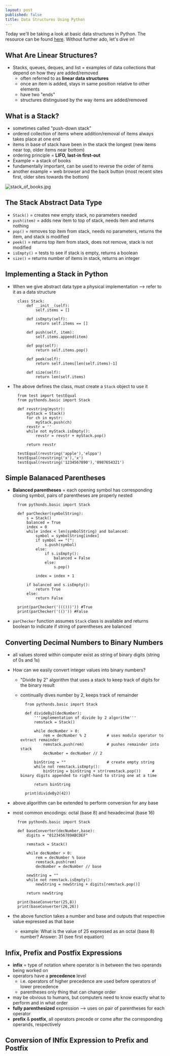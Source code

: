 ```yaml
---
layout: post
published: false
title: Data Structures Using Python
---
```

Today we'll be taking a look at basic data structures in Python. The resource can be found [here](https://runestone.academy/runestone/books/published/pythonds/BasicDS/toctree.html). Without further ado, let's dive in!

## What Are Linear Structures?

- Stacks, queues, deques, and list = examples of data collections that depend on how they are added/removed
	- often referred to as **linear data structures**
    - once an item is added, stays in same position relative to other elements
    - have two "ends"
    - structures distinguised by the way items are added/removed

## What is a Stack?

- sometimes called "push-down stack"
- ordered collection of items where addition/removal of items always takes place at one end
- items in base of stack have been in the stack the longest (new items near top, older items near bottom)
- ordering principle = **LIFO, last-in first-out**
- Example = a stack of books
- fundamentally important, can be used to reverse the order of items
- another example = web browser and the back button (most recent sites first, older sites towards the bottom)

![stack_of_books.jpg]({{site.baseurl}}/img/stack_of_books.jpg)

## The Stack Abstract Data Type

- `Stack()` = creates new empty stack, no parameters needed
- `push(item)` = adds new item to top of stack, needs item and returns nothing
- `pop()` = removes top item from stack, needs no parameters, returns the item, and stack is modified
- `peek()` = returns top item from stack, does not remove, stack is not modified
- `isEmpty()` = tests to see if stack is empty, returns a boolean
- `size()` = returns number of items in stack, returns an integer

## Implementing a Stack in Python

- When we give abstract data type a physical implementation --> refer to it as a data structure

		class Stack:
        	def __init__(self):
         		self.items = []

     		def isEmpty(self):
         		return self.items == []

     		def push(self, item):
         		self.items.append(item)

     		def pop(self):
         		return self.items.pop()

     		def peek(self):
         		return self.items[len(self.items)-1]

     		def size(self):
         		return len(self.items)
                
- The above defines the class, must create a `Stack` object to use it

		from test import testEqual
		from pythonds.basic import Stack

		def revstring(mystr):
        	myStack = Stack()
            for ch in mystr:
            	myStack.push(ch)
            revstr = ''
            while not myStack.isEmpty():
            	revstr = revstr + myStack.pop()
            
            return revstr

		testEqual(revstring('apple'),'elppa')
		testEqual(revstring('x'),'x')
		testEqual(revstring('1234567890'),'0987654321')
        
## Simple Balanaced Parentheses

- **Balanced parentheses** = each opening symbol has corresponding closing symbol, pairs of parentheses are properly nested

		from pythonds.basic import Stack

		def parChecker(symbolString):
    		s = Stack()
    		balanced = True
    		index = 0
    		while index < len(symbolString) and balanced:
        		symbol = symbolString[index]
        		if symbol == "(":
            		s.push(symbol)
        		else:
            		if s.isEmpty():
                		balanced = False
            		else:
                		s.pop()

        		index = index + 1

    		if balanced and s.isEmpty():
        		return True
    		else:
        		return False

		print(parChecker('((()))')) #True
		print(parChecker('(()')) #False

- `parChecker` function assumes `Stack` class is available and returns boolean to indicate if string of parentheses are balanced

## Converting Decimal Numbers to Binary Numbers

- all values stored within computer exist as string of binary digits (string of 0s and 1s)
- How can we easily convert integer values into binary numbers?
	- "Divide by 2" algorithm that uses a stack to keep track of digits for the binary result
    - continually dives number by 2, keeps track of remainder
    
    		from pythonds.basic import Stack

			def divideBy2(decNumber):				
        		'''implementation of divide by 2 algorithm'''
    			remstack = Stack()

    			while decNumber > 0:
        			rem = decNumber % 2			# uses modulo operator to extract remainder
        			remstack.push(rem)			# pushes remainder into stack
        			decNumber = decNumber // 2

    			binString = "" 					# create empty string
    			while not remstack.isEmpty():	
        			binString = binString + str(remstack.pop())		# binary digits appended to right-hand to string one at a time 

    			return binString

			print(divideBy2(42))
            
- above algorithm can be extended to perform conversion for any base
- most common encodings: octal (base 8) and hexadecimal (base 16)

		from pythonds.basic import Stack

		def baseConverter(decNumber,base):
    		digits = "0123456789ABCDEF"

    		remstack = Stack()

    		while decNumber > 0:
        		rem = decNumber % base
        		remstack.push(rem)
        		decNumber = decNumber // base

    		newString = ""
    		while not remstack.isEmpty():
        		newString = newString + digits[remstack.pop()]

    		return newString

		print(baseConverter(25,8))
		print(baseConverter(26,26))
        
- the above function takes a number and base and outputs that respective value expressed as that base
	- example: What is the value of 25 expressed as an octal (base 8) number? Answer: 31 (see first equation)
    
## Infix, Prefix and Postfix Expressions

- **infix** = type of notation where operator is in between the two operands being worked on
- operators have a **precedence** level
	- i.e. operators of higher precedence are used before operators of lower precedence
    - parentheses only thing that can change order
- may be obvious to humans, but computers need to know exactly what to perform and in what order
- **fully parenthesized** expression --> uses on pair of parentheses for each operator
- **prefix** & **postfix**, all operators precede or come after the corresponding operands, respectively

## Conversion of INfix Expression to Prefix and Postfix

